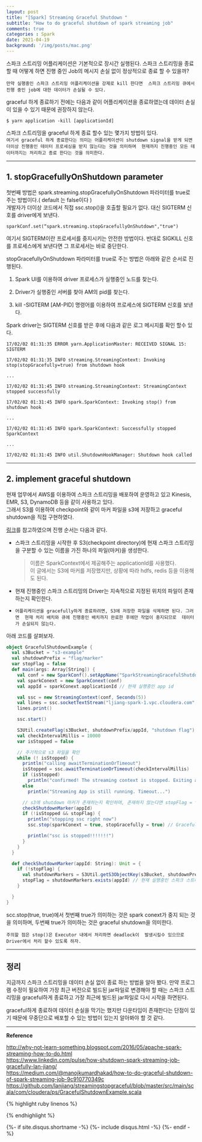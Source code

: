```yaml
---
layout: post
title: "[Spark] Streaming Graceful Shutdown "   
subtitle: "How to do graceful shutdown of spark streaming job"    
comments: true
categories : Spark
date: 2021-04-19
background: '/img/posts/mac.png'
---
```


스파크 스트리밍 어플리케이션은 기본적으로 장시간 실행된다. 스파크 
스트리밍을 종료할 때 어떻게 하면 진행 중인 Job의 메시지 손실 없이 
정상적으로 종료 할 수 있을까?    

`만약 실행중인 스파크 스트리밍 어플리케이션을 강제로 kill 한다면 
스파크 스트리밍 큐에서 진행 중인 job에 대한 데이터가 손실될 수 있다.`        

graceful 하게 종료하기 전에는 다음과 같이 어플리케이션을 종료하였는데 
데이터 손실이 있을 수 있기 때문에 권장하지 않는다.   

```
$ yarn application -kill [applicationId]
```

스파크 스트리밍을 graceful 하게 종료 할수 있는 몇가지 방법이 있다.    
`여기서 graceful 하게 종료한다는 의미는 어플리케이션이 shutdown signal을 받게 되면 
더이상 진행중인 데이터 프로세싱을 받지 않는다는 것을 의미하며 
현재까지 진행중인 모든 데이터까지는 처리하고 종료 한다는 것을 의미한다.`       


- - - 

## 1. stopGracefullyOnShutdown parameter   

첫번째 방법은 spark.streaming.stopGracefullyOnShutdown 파라미터를 
true로 주는 방법이다.( default 는 false이다 )    
개발자가 더이상 코드에서 직접 ssc.stop()을 호출할 필요가 없다.
대신 SIGTERM 신호를 driver에게 보낸다.   

```
sparkConf.set(“spark.streaming.stopGracefullyOnShutdown","true") 
```

여기서 SIGTERM이란 프로세서를 중지시키는 안전한 방법이다. 반대로 
SIGKILL 신호를 프로세스에게 보낸다면 그 프로세서는 바로 중단한다.   

stopGracefullyOnShutdown 파라미터를 true로 주는 방법은 
아래와 같은 순서로 진행된다.   

1. Spark UI를 이용하여 driver 프로세스가 실행중인 노드를 찾는다.    

2. Driver가 실행중인 서버를 찾아 AM의 pid를 찾는다.   

3. kill -SIGTERM [AM-PID] 명령어를 이용하여 프로세스에 SIGTERM 신호를 보낸다.   

Spark driver는 SIGTERM 신호를 받은 후에 다음과 같은 로그 메시지를 확인 할수 있다.   

```
17/02/02 01:31:35 ERROR yarn.ApplicationMaster: RECEIVED SIGNAL 15: SIGTERM

17/02/02 01:31:35 INFO streaming.StreamingContext: Invoking stop(stopGracefully=true) from shutdown hook

...

17/02/02 01:31:45 INFO streaming.StreamingContext: StreamingContext stopped successfully

17/02/02 01:31:45 INFO spark.SparkContext: Invoking stop() from shutdown hook

...

17/02/02 01:31:45 INFO spark.SparkContext: Successfully stopped SparkContext

...

17/02/02 01:31:45 INFO util.ShutdownHookManager: Shutdown hook called
```

- - - 

## 2. implement graceful shutdown   

현재 업무에서 AWS를 이용하여 스파크 스트리밍을 배포하여 운영하고 
있고 Kinesis, EMR, S3, DynamoDB 등을 같이 사용하고 있다.    
그래서 S3를 이용하여 checkpoint와 같이 마커 파일을 s3에 저장하고 
graceful shutdown을 직접 구현하였다.   


[링크](https://medium.com/@manojkumardhakad/how-to-do-graceful-shutdown-of-spark-streaming-job-9c910770349c)를 참고하였으며 
진행 순서는 다음과 같다.    

- 스파크 스트리밍을 시작한 후 S3(checkpoint directory)에 현재 스파크 스트리밍을 
구분할 수 있는 이름을 가진 하나의 파일(마커)을 생성한다.    

    > 이름은 SparkContext에서 제공해주는 applicationId를 사용했다.    
    > 이 글에서는 S3에 마커를 저장했지만, 상황에 따라 hdfs, redis 등을 이용해도 된다.     

- 현재 진행중인 스파크 스트리밍의 Driver는 지속적으로 지정된 위치의 파일이 
존재하는지 확인한다.   

- `어플리케이션을 gracefully하게 종료하려면, S3에 저장한 파일을 삭제하면 된다. 그러면 
현재 처리 배치와 큐에 진행중인 배치까지 완료한 후에만 작업이 중지되므로 
데이터가 손실되지 않는다.`   

아래 코드를 살펴보자.   

```scala  
object GracefulShutdownExample {
  val s3Bucket = "s3-example"
  val shutdownPrefix = "flag/marker"
  var stopFlag = false
  def main(args: Array[String]) {
    val conf = new SparkConf().setAppName("SparkStreamingGracefulShutdown")
    val sparkConext = new SparkConext(conf)
    val appId = sparkConext.applicationId // 현재 실행중인 app id

    val ssc = new StreamingContext(conf, Seconds(5))
    val lines = ssc.socketTextStream("ljiang-spark-1.vpc.cloudera.com", 9999)
    lines.print()

    ssc.start()

    S3Util.createFlag(s3Bucket, shutdownPrefix/appId, "shutdown flag") // s3에 애플리케이션id를 저장   
    val checkIntervalMillis = 10000
    var isStopped = false

    // 주기적으로 s3 파일을 확인   
    while (! isStopped) {
      println("calling awaitTerminationOrTimeout")
      isStopped = ssc.awaitTerminationOrTimeout(checkIntervalMillis)
      if (isStopped)
        println("confirmed! The streaming context is stopped. Exiting application...")
      else
        println("Streaming App is still running. Timeout...")

      // s3에 shutdown 마커가 존재하는지 확인하며, 존재하지 않는다면 stopFlag = true 로 변경하여 스트리밍 종료를 진행   
      checkShutdownMarker(appId)    
      if (!isStopped && stopFlag) {    
        println("stopping ssc right now")        
        ssc.stop(sparkConext = true, stopGracefully = true) // Gracefully Shutdown   

        println("ssc is stopped!!!!!!!")  
      }
    }
  }

  def checkShutdownMarker(appId: String): Unit = {
    if (!stopFlag) {
      val shutdownMarkers = S3Util.getS3ObjectKey(s3Bucket, shutdownPrefix) // S3에서 해당 경로의 파일들을 모두 가져온다.   
      stopFlag = shutdownMarkers.exists(appId) // 현재 실행중인 스파크 스트리밍 어프리케이션을 appId로 확인    
    }

  }
}
```

scc.stop(true, true)에서 첫번째 true가 의미하는 것은 spark conext가 
중지 되는 것을 의미하며, 두번째 true가 의미하는 것은 graceful shutdown을 
의미한다.    

`주의할 점은 stop()은 Executor 내에서 처리하면 deadlock이 
발생시킬수 있으므로 Driver에서 처리 할수 있도록 하자.`    

- - - 

## 정리    

지금까지 스파크 스트리밍을 데이터 손실 없이 종료 하는 방법을 
알아 봤다. 만약 프로그램 수정이 필요하여 가장 최근 버전으로 
빌드된 jar파일로 변경해야 할 때는  스파크 스트리밍을 graceful하게 종료하고 
가장 최근에 빌드된 jar파일로 다시 시작을 하면된다.    

graceful하게 종료하여 데이터 손실을 막기는 했지만 
다운타임이 존재한다는 단점이 있기 때문에 무중단으로 
배포할 수 있는 방법이 있는지 알아봐야 할 것 같다.   



- - - 

**Reference**     

<http://why-not-learn-something.blogspot.com/2016/05/apache-spark-streaming-how-to-do.html>   
<https://www.linkedin.com/pulse/how-shutdown-spark-streaming-job-gracefully-lan-jiang/>   
<https://medium.com/@manojkumardhakad/how-to-do-graceful-shutdown-of-spark-streaming-job-9c910770349c>    
<https://github.com/lanjiang/streamingstopgraceful/blob/master/src/main/scala/com/cloudera/ps/GracefulShutdownExample.scala>   

{% highlight ruby linenos %}

{% endhighlight %}


{%- if site.disqus.shortname -%}
    {%- include disqus.html -%}
{%- endif -%}

